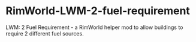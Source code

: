 # RimWorld-LWM-2-fuel-requirement
LWM: 2 Fuel Requirement - a RimWorld helper mod to allow buildings to require 2 different fuel sources.
